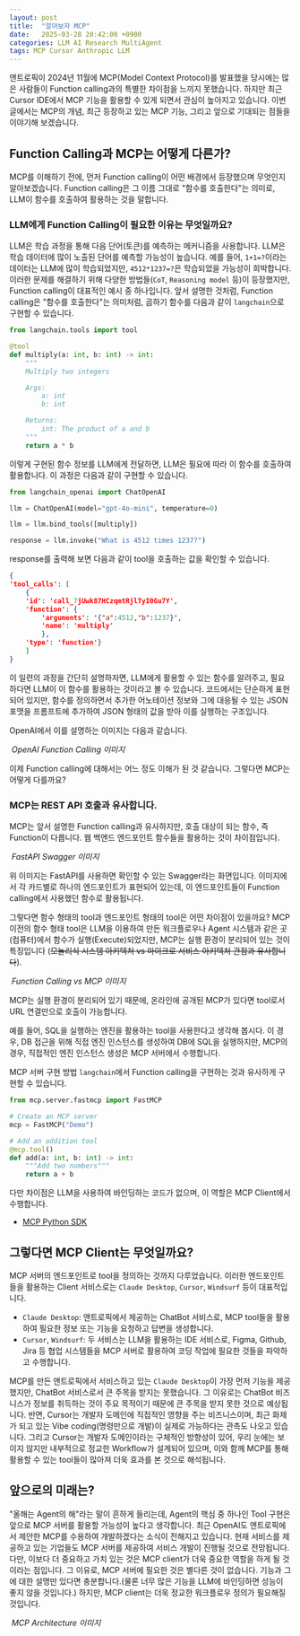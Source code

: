 ```yaml
---
layout: post
title:  "알아보자 MCP"
date:   2025-03-28 20:42:00 +0900
categories: LLM AI Research MultiAgent
tags: MCP Cursor Anthropic LLM 
---
```

앤트로픽이 2024년 11월에 MCP(Model Context Protocol)를 발표했을 당시에는 많은 사람들이 Function calling과의 특별한 차이점을 느끼지 못했습니다. 하지만 최근 Cursor IDE에서 MCP 기능을 활용할 수 있게 되면서 관심이 높아지고 있습니다. 이번 글에서는 MCP의 개념, 최근 등장하고 있는 MCP 기능, 그리고 앞으로 기대되는 점들을 이야기해 보겠습니다.

## Function Calling과 MCP는 어떻게 다른가?
MCP를 이해하기 전에, 먼저 Function calling이 어떤 배경에서 등장했으며 무엇인지 알아보겠습니다. Function calling은 그 이름 그대로 "함수를 호출한다"는 의미로, LLM이 함수를 호출하여 활용하는 것을 말합니다.

### LLM에게 Function Calling이 필요한 이유는 무엇일까요?
LLM은 학습 과정을 통해 다음 단어(토큰)를 예측하는 메커니즘을 사용합니다. LLM은 학습 데이터에 많이 노출된 단어를 예측할 가능성이 높습니다. 예를 들어, `1+1=?`이라는 데이터는 LLM에 많이 학습되었지만, `4512*1237=?`은 학습되었을 가능성이 희박합니다. 이러한 문제를 해결하기 위해 다양한 방법들(`CoT`, `Reasoning model` 등)이 등장했지만, Function calling이 대표적인 예시 중 하나입니다. 앞서 설명한 것처럼, Function calling은 "함수를 호출한다"는 의미처럼, 곱하기 함수를 다음과 같이 `langchain`으로 구현할 수 있습니다.

```python
from langchain.tools import tool

@tool
def multiply(a: int, b: int) -> int:
    """
    Multiply two integers

    Args:
        a: int
        b: int

    Returns:
        int: The product of a and b
    """
    return a * b
```
이렇게 구현된 함수 정보를 LLM에게 전달하면, LLM은 필요에 따라 이 함수를 호출하여 활용합니다. 이 과정은 다음과 같이 구현할 수 있습니다.

```python
from langchain_openai import ChatOpenAI

llm = ChatOpenAI(model="gpt-4o-mini", temperature=0)

llm = llm.bind_tools([multiply])

response = llm.invoke("What is 4512 times 1237?")
```
response를 출력해 보면 다음과 같이 tool을 호출하는 값을 확인할 수 있습니다.
```JSON
{
'tool_calls': [
    {
    'id': 'call_7jUwk87HCzqmtRjlTyI0Gu7Y',
    'function': {
        'arguments': '{"a":4512,"b":1237}',
        'name': 'multiply'
        },
    'type': 'function'}
    ]
}
```
이 일련의 과정을 간단히 설명하자면, LLM에게 활용할 수 있는 함수를 알려주고, 필요하다면 LLM이 이 함수를 활용하는 것이라고 볼 수 있습니다. 코드에서는 단순하게 표현되어 있지만, 함수를 정의하면서 추가한 어노테이션 정보와 그에 대응될 수 있는 JSON 포맷을 프롬프트에 추가하여 JSON 형태의 값을 받아 이를 실행하는 구조입니다.

OpenAI에서 이를 설명하는 이미지는 다음과 같습니다.
<p>
    <img src="/assets/images/About_MCP/Pasted%20image%2020250328165802.png" alt>
    <em>OpenAI Function Calling 이미지</em>
</p>

이제 Function calling에 대해서는 어느 정도 이해가 된 것 같습니다. 그렇다면 MCP는 어떻게 다를까요?

### MCP는 REST API 호출과 유사합니다.
MCP는 앞서 설명한 Function calling과 유사하지만, 호출 대상이 되는 함수, 즉 Function이 다릅니다. 웹 백엔드 엔드포인트 함수들을 활용하는 것이 차이점입니다.


<p>
    <img src="/assets/images/About_MCP/Pasted image 20250328182844.png" alt>
    <em>FastAPI Swagger 이미지</em>
</p>

위 이미지는 FastAPI를 사용하면 확인할 수 있는 Swagger라는 화면입니다. 이미지에서 각 카드별로 하나의 엔드포인트가 표현되어 있는데, 이 엔드포인트들이 Function calling에서 사용했던 함수로 활용됩니다.

그렇다면 함수 형태의 tool과 엔드포인트 형태의 tool은 어떤 차이점이 있을까요? MCP 이전의 함수 형태 tool은 LLM을 이용하여 만든 워크플로우나 Agent 시스템과 같은 곳(컴퓨터)에서 함수가 실행(Execute)되었지만, MCP는 실행 환경이 분리되어 있는 것이 특징입니다 (~~모놀리식 시스템 아키텍처 vs 마이크로 서비스 아키텍처 관점과 유사합니다~~).


<p>
    <img src="/assets/images/About_MCP/image.png" alt>
    <em>Function Calling vs MCP 이미지</em>
</p>

MCP는 실행 환경이 분리되어 있기 때문에, 온라인에 공개된 MCP가 있다면 tool로서 URL 연결만으로 호출이 가능합니다.

예를 들어, SQL을 실행하는 엔진을 활용하는 tool을 사용한다고 생각해 봅시다. 이 경우, DB 접근을 위해 직접 엔진 인스턴스를 생성하여 DB에 SQL을 실행하지만, MCP의 경우, 직접적인 엔진 인스턴스 생성은 MCP 서버에서 수행합니다.

MCP 서버 구현 방법
`langchain`에서 Function calling을 구현하는 것과 유사하게 구현할 수 있습니다.

```python
from mcp.server.fastmcp import FastMCP

# Create an MCP server
mcp = FastMCP("Demo")

# Add an addition tool
@mcp.tool()
def add(a: int, b: int) -> int:
    """Add two numbers"""
    return a + b
```
다만 차이점은 LLM을 사용하여 바인딩하는 코드가 없으며, 이 역할은 MCP Client에서 수행합니다.
- [MCP Python SDK](https://github.com/modelcontextprotocol/python-sdk)


## 그렇다면 MCP Client는 무엇일까요?
MCP 서버의 엔드포인트로 tool을 정의하는 것까지 다루었습니다. 이러한 엔드포인트들을 활용하는 Client 서비스로는 `Claude Desktop`, `Cursor`, `Windsurf` 등이 대표적입니다.

- `Claude Desktop`: 앤트로픽에서 제공하는 ChatBot 서비스로, MCP tool들을 활용하여 필요한 정보 또는 기능을 요청하고 답변을 생성합니다.
- `Cursor`, `Windsurf`: 두 서비스는 LLM을 활용하는 IDE 서비스로, Figma, Github, Jira 등 협업 시스템들을 MCP 서버로 활용하여 코딩 작업에 필요한 것들을 파악하고 수행합니다.

MCP를 만든 앤트로픽에서 서비스하고 있는 `Claude Desktop`이 가장 먼저 기능을 제공했지만, ChatBot 서비스로서 큰 주목을 받지는 못했습니다. 그 이유로는 ChatBot 비즈니스가 정보를 취득하는 것이 주요 목적이기 때문에 큰 주목을 받지 못한 것으로 예상됩니다. 반면, Cursor는 개발자 도메인에 직접적인 영향을 주는 비즈니스이며, 최근 화제가 되고 있는 Vibe coding(명령만으로 개발)이 실제로 가능하다는 관측도 나오고 있습니다. 그리고 Cursor는 개발자 도메인이라는 구체적인 방향성이 있어, 우리 눈에는 보이지 않지만 내부적으로 정교한 Workflow가 설계되어 있으며, 이와 함께 MCP를 통해 활용할 수 있는 tool들이 많아져 더욱 효과를 본 것으로 해석됩니다.

<script type="text/javascript" src="https://ssl.gstatic.com/trends_nrtr/4031_RC01/embed_loader.js"></script> <script type="text/javascript"> trends.embed.renderExploreWidget("TIMESERIES", {"comparisonItem":[{"keyword":"MCP","geo":"","time":"today 12-m"}],"category":0,"property":""}, {"exploreQuery":"q=MCP&hl=ko&date=today 12-m","guestPath":"https://trends.google.com:443/trends/embed/"}); </script>

## 앞으로의 미래는?
"올해는 Agent의 해"라는 말이 흔하게 들리는데, Agent의 핵심 중 하나인 Tool 구현은 앞으로 MCP 서버를 활용할 가능성이 높다고 생각합니다. 최근 OpenAI도 앤트로픽에서 제안한 MCP를 수용하여 개발하겠다는 소식이 전해지고 있습니다. 현재 서비스를 제공하고 있는 기업들도 MCP 서버를 제공하여 서비스 개발이 진행될 것으로 전망됩니다. 다만, 이보다 더 중요하고 가치 있는 것은 MCP client가 더욱 중요한 역할을 하게 될 것이라는 점입니다. 그 이유로, MCP 서버에 필요한 것은 별다른 것이 없습니다. 기능과 그에 대한 설명만 있다면 충분합니다.(물론 너무 많은 기능을 LLM에 바인딩하면 성능이 좋지 않을 것입니다.) 하지만, MCP client는 더욱 정교한 워크플로우 정의가 필요해질 것입니다.

<p>
    <img src="/assets/images/About_MCP/Pasted image 20250328204502.png" alt>
    <em>MCP Architecture 이미지</em>
</p>
